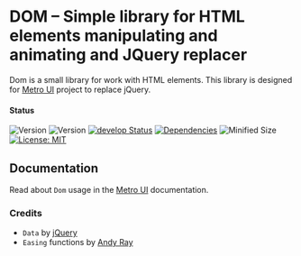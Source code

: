 # DOM – Simple library for HTML elements manipulating and animating and JQuery replacer

Dom is a small library for work with HTML elements. 
This library is designed for [Metro UI](https://metroui.org.ua) project to replace jQuery.
 
#### Status
![Version](https://img.shields.io/npm/v/dom)
![Version](https://img.shields.io/github/package-json/v/olton/dom)
[![develop Status](https://img.shields.io/badge/status-release-darklime.svg)](https://david-dm.org/olton/dom)
[![Dependencies](https://img.shields.io/badge/Dependencies-none-darklime.svg?style=flat)](https://github.com/olton/dom/blob/master/LICENSE)
![Minified Size](https://img.shields.io/bundlejs/size/dom)
[![License: MIT](https://img.shields.io/badge/License-MIT-blue.svg?style=flat)](https://github.com/olton/dom/blob/master/LICENSE)

## Documentation
Read about `Dom` usage in the [Metro UI](https://metroui.org.ua/) documentation.


### Credits
- `Data` by [jQuery](https://jquery.com)  
- `Easing` functions by [Andy Ray](https://github.com/AndrewRayCode/easing-utils)
